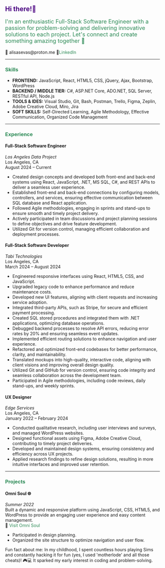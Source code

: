 <h2 style="color: #4b0082;">Hi there!👋</h2>

<p style="font-size: 18px; color: #2e8b57;">I'm an enthusiastic Full-Stack Software Engineer with a passion for problem-solving and delivering innovative solutions to each project. Let's connect and create something amazing together 🚀</p>

<p>📧 alisasevas@proton.me 🔗<a href="https://www.linkedin.com/in/alisasev" style="font-size: 14px; color: #2e8b57; text-decoration: none;" target="_blank">LinkedIn</a></p>

<hr>

<h3 style="color: #2e8b57;">Skills</h3>

<ul>
    <li><strong>FRONTEND:</strong> JavaScript, React, HTML5, CSS, jQuery, Ajax, Bootstrap, WordPress</li>
    <li><strong>BACKEND / MIDDLE TIER:</strong> C#, ASP.NET Core, ADO.NET, SQL Server, RESTful API, Node.js</li>
    <li><strong>TOOLS & IDES:</strong> Visual Studio, Git, Bash, Postman, Trello, Figma, Zeplin, Adobe Creative Cloud, Miro, Jira</li>
    <li><strong>SOFT SKILLS:</strong> Self-Directed Learning, Agile Methodology, Effective Communication, Organized Code Management</li>
</ul>

<hr>

<h3 style="color: #2e8b57;">Experience</h3>

<h4>Full-Stack Software Engineer</h4>
<p><em>Los Angeles Data Project</em><br>
Los Angeles, CA<br>
August 2024 – Current</p>

<ul>
    <li>Created design concepts and developed both front-end and back-end systems using React, JavaScript, .NET, MS SQL, C#, and REST APIs to deliver a seamless user experience.</li>
    <li>Established front-end and back-end connections by configuring models, controllers, and services, ensuring effective communication between SQL database and React application.</li>
    <li>Followed Agile methodologies, engaging in sprints and stand-ups to ensure smooth and timely project delivery.</li>
    <li>Actively participated in team discussions and project planning sessions to define objectives and drive feature development.</li>
    <li>Utilized Git for version control, managing efficient collaboration and deployment processes.</li>
</ul>

<h4>Full-Stack Software Developer</h4>
<p><em>Tabi Technologies</em><br>
Los Angeles, CA<br>
March 2024 – August 2024</p>

<ul>
    <li>Engineered responsive interfaces using React, HTML5, CSS, and JavaScript.</li>
    <li>Upgraded legacy code to enhance performance and reduce maintenance costs.</li>
    <li>Developed new UI features, aligning with client requests and increasing service adoption.</li>
    <li>Integrated third-party APIs, such as Stripe, for secure and efficient payment processing.</li>
    <li>Created SQL stored procedures and integrated them with .NET applications, optimizing database operations.</li>
    <li>Debugged backend processes to resolve API errors, reducing error rates by 20% and ensuring seamless event updates.</li>
    <li>Implemented efficient routing solutions to enhance navigation and user experience.</li>
    <li>Refactored and optimized front-end codebases for better performance, clarity, and maintainability.</li>
    <li>Translated mockups into high-quality, interactive code, aligning with client visions and improving overall design quality.</li>
    <li>Utilized Git and GitHub for version control, ensuring code integrity and seamless collaboration across the development team.</li>
    <li>Participated in Agile methodologies, including code reviews, daily stand-ups, and weekly sprints.</li>
</ul>

<h4>UX Designer</h4>
<p><em>Edge Services</em><br>
Los Angeles, CA<br>
January 2022 – February 2024</p>

<ul>
    <li>Conducted qualitative research, including user interviews and surveys, and managed WordPress websites.</li>
    <li>Designed functional assets using Figma, Adobe Creative Cloud, contributing to timely project deliveries.</li>
    <li>Developed and maintained design systems, ensuring consistency and efficiency across UX projects.</li>
    <li>Applied research findings to refine design solutions, resulting in more intuitive interfaces and improved user retention.</li>
</ul>

<hr>

<h3 style="color: #2e8b57;">Projects</h3>

<h4>Omni Soul 🌐</h4>
<p><em>Summer 2022</em><br>
Built a dynamic and responsive platform using JavaScript, CSS, HTML5, and WordPress to provide an engaging user experience and easy content management.<br>
🔗 <a href="https://www.omnisoul.co/" style="color: #2e8b57; text-decoration: none;" target="_blank">Visit Omni Soul</a></p>

<ul>
    <li>Participated in design planning.</li>
    <li>Organized the site structure to optimize navigation and user flow.</li>
</ul>

<p>Fun fact about me: In my childhood, I spent countless hours playing Sims and constantly hacking it for fun (yes, I used 'motherlode' and all those cheats)! 🎮💻 It sparked my early interest in coding and problem-solving.</p>
